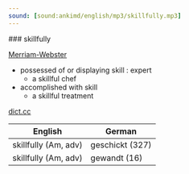 ```yaml
---
sound: [sound:ankimd/english/mp3/skillfully.mp3]
---
```


\### skillfully

[Merriam-Webster](https://www.merriam-webster.com/dictionary/skillfully)

- possessed of or displaying skill : expert
    - a skillful chef
- accomplished with skill
    - a skillful treatment

[dict.cc](https://www.dict.cc/skillfully)

| English        | German       |
| -------------- | ------------ |
| skillfully (Am, adv) | geschickt (327) |
| skillfully (Am, adv) | gewandt (16) |
